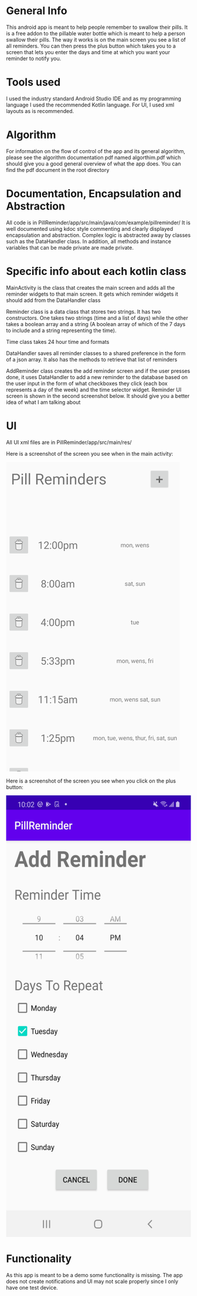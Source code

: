 # General Info
This android app is meant to help people remember to swallow their pills. It is a free addon to the pillable water bottle which is meant to help a person swallow their pills. The way it works is on the main screen you see a list of all reminders. You can then press the plus button which takes you to a screen that lets you enter the days and time at which you want your reminder to notify you. 

# Tools used
I used the industry standard Android Studio IDE and as my programming language I used the recommended Kotlin language. For UI, I used xml layouts as is recommended. 

# Algorithm
For information on the flow of control of the app and its general algorithm, please see the algorithm documentation pdf named algorthim.pdf which should give you a good general overview of what the app does. You can find the pdf document in the root directory

# Documentation, Encapsulation and Abstraction

All code is in PillReminder/app/src/main/java/com/example/pillreminder/
It is well documented using kdoc style commenting and clearly displayed encapsulation and abstraction. 
Complex logic is abstracted away by classes such as the DataHandler class. 
In addition, all methods and instance variables that can be made private are made private.

# Specific info about each kotlin class

MainActivity is the class that creates the main screen and adds all the reminder widgets to that main screen. It gets which reminder widgets it should add from the DataHandler class

Reminder class is a data class that stores two strings. It has two constructors. One takes two strings (time and a list of days) while the other takes a boolean array and a string (A boolean array of which of the 7 days to include and a string representing the time).

Time class takes 24 hour time and formats

DataHandler saves all reminder classes to a shared preference in the form of a json array. It also has the methods to retrieve that list of reminders

AddReminder class creates the add reminder screen and if the user presses done, it uses DataHandler to add a new reminder to the database based on the user input in the form of what checkboxes they click (each box represents a day of the week) and the time selector widget. Reminder UI screen is shown in the second screenshot below. It should give you a better idea of what I am talking about

# UI 
All UI xml files are in PillReminder/app/src/main/res/

Here is a screenshot of the screen you see when in the main activity:










<img
src="addReminderScreen.png"
raw=true
alt="Subject Pronouns"
style="margin-right: 10px;"
/>

Here is a screenshot of the screen you see when you click on the plus button:






<img
src="MainActivity.jpg"
raw=true
width = 540
height = 1200
alt="Subject Pronouns"
style="margin-right: 10px;"
/>




# Functionality
As this app is meant to be a demo some functionality is missing. The app does not create notifications and UI may not scale properly since I only 
have one test device. 





